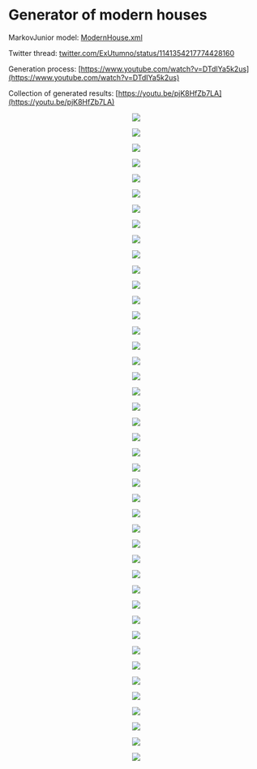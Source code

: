 # Generator of modern houses
MarkovJunior model: [ModernHouse.xml](https://github.com/mxgmn/MarkovJunior/blob/master/models/ModernHouse.xml)

Twitter thread: [twitter.com/ExUtumno/status/1141354217774428160](https://twitter.com/ExUtumno/status/1141354217774428160)

Generation process: [https://www.youtube.com/watch?v=DTdIYa5k2us](https://www.youtube.com/watch?v=DTdIYa5k2us)

Collection of generated results: [https://youtu.be/pjK8HfZb7LA](https://youtu.be/pjK8HfZb7LA)

<p align="center"><img src="images/ModernHouse/other/4.png"/></p>
<p align="center"><img src="images/ModernHouse/other/6a.png"/></p>
<p align="center"><img src="images/ModernHouse/other/6b.png"/></p>
<p align="center"><img src="images/ModernHouse/other/7.png"/></p>

<p align="center"><img src="images/ModernHouse/01.png"/></p>
<p align="center"><img src="images/ModernHouse/02.png"/></p>
<p align="center"><img src="images/ModernHouse/03.png"/></p>
<p align="center"><img src="images/ModernHouse/04.png"/></p>
<p align="center"><img src="images/ModernHouse/05.png"/></p>
<p align="center"><img src="images/ModernHouse/06.png"/></p>
<p align="center"><img src="images/ModernHouse/07.png"/></p>
<p align="center"><img src="images/ModernHouse/08.png"/></p>
<p align="center"><img src="images/ModernHouse/09.png"/></p>
<p align="center"><img src="images/ModernHouse/10.png"/></p>
<p align="center"><img src="images/ModernHouse/11.png"/></p>
<p align="center"><img src="images/ModernHouse/12.png"/></p>
<p align="center"><img src="images/ModernHouse/13.png"/></p>
<p align="center"><img src="images/ModernHouse/14.png"/></p>
<p align="center"><img src="images/ModernHouse/15.png"/></p>
<p align="center"><img src="images/ModernHouse/16.png"/></p>
<p align="center"><img src="images/ModernHouse/17.png"/></p>
<p align="center"><img src="images/ModernHouse/18.png"/></p>
<p align="center"><img src="images/ModernHouse/19.png"/></p>
<p align="center"><img src="images/ModernHouse/20.png"/></p>
<p align="center"><img src="images/ModernHouse/21.png"/></p>
<p align="center"><img src="images/ModernHouse/22.png"/></p>
<p align="center"><img src="images/ModernHouse/23.png"/></p>
<p align="center"><img src="images/ModernHouse/24.png"/></p>
<p align="center"><img src="images/ModernHouse/25.png"/></p>
<p align="center"><img src="images/ModernHouse/26.png"/></p>
<p align="center"><img src="images/ModernHouse/27.png"/></p>
<p align="center"><img src="images/ModernHouse/28.png"/></p>
<p align="center"><img src="images/ModernHouse/29.png"/></p>
<p align="center"><img src="images/ModernHouse/30.png"/></p>
<p align="center"><img src="images/ModernHouse/31.png"/></p>
<p align="center"><img src="images/ModernHouse/32.png"/></p>
<p align="center"><img src="images/ModernHouse/33.png"/></p>
<p align="center"><img src="images/ModernHouse/34.png"/></p>
<p align="center"><img src="images/ModernHouse/35.png"/></p>
<p align="center"><img src="images/ModernHouse/36.png"/></p>
<p align="center"><img src="images/ModernHouse/37.png"/></p>
<p align="center"><img src="images/ModernHouse/38.png"/></p>
<p align="center"><img src="images/ModernHouse/39.png"/></p>

